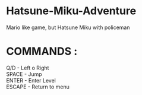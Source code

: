 # Hatsune-Miku-Adventure
Mario like game, but Hatsune Miku with policeman


# COMMANDS :
Q/D - Left o Right  
SPACE - Jump  
ENTER - Enter Level  
ESCAPE - Return to menu  
